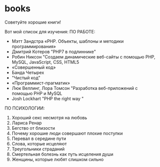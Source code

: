 # books
Советуйте хорошие книги!

Вот мой список для изучения:
ПО РАБОТЕ:
* Мэтт Зандстра «PHP. Объекты, шаблоны и методики программирования»
* Дмитрий Котеров "PHP7 в подлиннике"
* Робин Никсон "Создаем динамические веб-сайты с помощью PHP, MySQL, JavaScript, CSS, HTML5
* «Совершенный код»
* Банда Четырех
* "Чистый код"
* «Программист-прагматик»
* Люк Веллинг, Лора Томсон "Разработка веб-приложений с помощью PHP и MySQL
* Josh Lockhart "PHP the right way "


ПО ПСИХОЛОГИИ:
1. Хороший секс несмотря на любовь
2. Лариса Ренар
3. Бегство от близости
4. Почему хорошие люди совершают плохие поступки
5. Перевал в середине пути
6. Слова, которые исцеляют
7. Треугольники страданий
8. Смертельная болезнь как путь исцеления души
9. Женщины, которые любят слишком сильно

